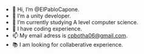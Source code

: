 - 👋 Hi, I’m @ElPabloCapone.
- 👀 I’m a unity developer.
- 🌱 I’m currently studying A level computer science.
- 💞️ I have coding experience.
- 📫 My email adress is cpbotha06@gmail.com.
- 📚 I am looking for collaberative experience.
<!---
christiaanpbotha/christiaanpbotha is a ✨ special ✨ repository because its `README.md` (this file) appears on your GitHub profile.
You can click the Preview link to take a look at your changes.
--->
